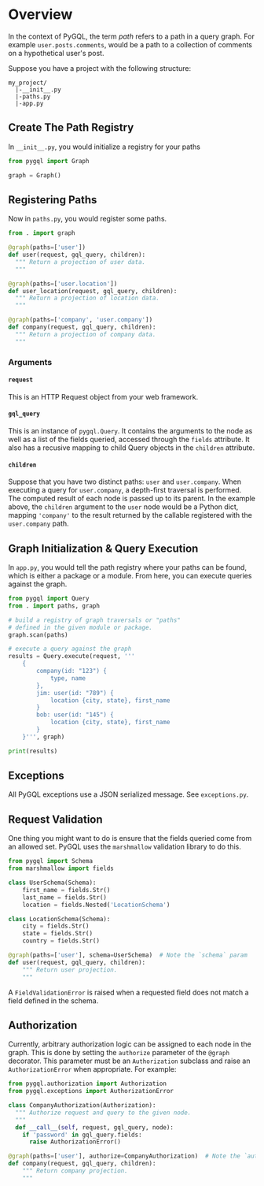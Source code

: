 # Overview
In the context of PyGQL, the term _path_ refers to a path in a query graph. For example `user.posts.comments`, would be a path to a collection of comments on a hypothetical user's post.

Suppose you have a project with the following structure:

    my_project/
      |-__init__.py
      |-paths.py
      |-app.py


## Create The Path Registry
In `__init__.py`, you would initialize a registry for your paths

```python
from pygql import Graph

graph = Graph()
```


## Registering Paths
Now in `paths.py`, you would register some paths.

```python
from . import graph

@graph(paths=['user'])
def user(request, gql_query, children):
  """ Return a projection of user data.
  """

@graph(paths=['user.location'])
def user_location(request, gql_query, children):
  """ Return a projection of location data.
  """

@graph(paths=['company', 'user.company'])
def company(request, gql_query, children):
  """ Return a projection of company data.
  """
```

### Arguments

#### `request`
This is an HTTP Request object from your web framework.

#### `gql_query`
This is an instance of `pygql.Query`. It contains the arguments to the node as well as a list of the fields queried, accessed through the `fields` attribute. It also has a recusive mapping to child Query objects in the `children` attribute.

#### `children`
Suppose that you have two distinct paths: `user` and `user.company`. When executing a query for `user.company`, a depth-first traversal is performed. The computed result of each node is passed up to its parent. In the example above, the `children` argument to the `user` node would be a Python dict, mapping `'company'` to the result returned by the callable registered with the `user.company` path.


## Graph Initialization & Query Execution
In `app.py`, you would tell the path registry where your paths can be found, which is either a package or a module. From here, you can execute queries against the graph.

```python
from pygql import Query
from . import paths, graph

# build a registry of graph traversals or "paths"
# defined in the given module or package.
graph.scan(paths)

# execute a query against the graph
results = Query.execute(request, '''
    {
        company(id: "123") {
            type, name
        },
        jim: user(id: "789") {
            location {city, state}, first_name
        }
        bob: user(id: "145") {
            location {city, state}, first_name
        }
    }''', graph)

print(results)
```

## Exceptions
All PyGQL exceptions use a JSON serialized message. See `exceptions.py`.

## Request Validation
One thing you might want to do is ensure that the fields queried come from an allowed set. PyGQL uses the `marshmallow` validation library to do this.

```python
from pygql import Schema
from marshmallow import fields

class UserSchema(Schema):
    first_name = fields.Str()
    last_name = fields.Str()
    location = fields.Nested('LocationSchema')

class LocationSchema(Schema):
    city = fields.Str()
    state = fields.Str()
    country = fields.Str()

@graph(paths=['user'], schema=UserSchema)  # Note the `schema` param
def user(request, gql_query, children):
    """ Return user projection.
    """
```

A `FieldValidationError` is raised when a requested field does not match a field defined in the schema.

## Authorization
Currently, arbitrary authorization logic can be assigned to each node in the graph. This is done by setting the `authorize` parameter of the `@graph` decorator. This parameter must be an `Authorization` subclass and raise an `AuthorizationError` when appropriate. For example:

```python
from pygql.authorization import Authorization
from pygql.exceptions import AuthorizationError

class CompanyAuthorization(Authorization):
  """ Authorize request and query to the given node.
  """
  def __call__(self, request, gql_query, node):
    if 'password' in gql_query.fields:
      raise AuthorizationError()

@graph(paths=['user'], authorize=CompanyAuthorization)  # Note the `authorize` param
def company(request, gql_query, children):
    """ Return company projection.
    """
```
